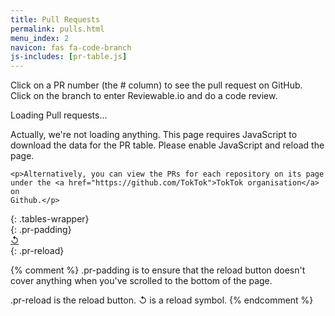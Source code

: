 ```yaml
---
title: Pull Requests
permalink: pulls.html
menu_index: 2
navicon: fas fa-code-branch
js-includes: [pr-table.js]
---
```


Click on a PR number (the # column) to see the pull request on GitHub. Click
on the branch to enter Reviewable.io and do a code review.

<div>
  <p>Loading Pull requests...</p>
  <noscript>
    <p>Actually, we're not loading anything.
    This page requires JavaScript to download the data for the PR table.
    Please enable JavaScript and reload the page.</p>

    <p>Alternatively, you can view the PRs for each repository on its page
    under the <a href="https://github.com/TokTok">TokTok organisation</a> on
    Github.</p>
  </noscript>
</div>
{: .tables-wrapper}

<div></div>
{: .pr-padding}

<div>
  <a href="javascript:reloadPrTable()">&#8634;</a>
</div>
{: .pr-reload}

{% comment %}
  .pr-padding is to ensure that the reload button doesn't cover anything when
  you've scrolled to the bottom of the page.

  .pr-reload is the reload button. &#8634; is a reload symbol.
{% endcomment %}
